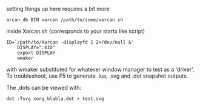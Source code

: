 setting things up here requires a bit more:

    arcan_db BIN xarcan /path/to/some/xarcan.sh

inside Xarcan.sh (corresponds to your startx like script)

    ID=`/path/to/Xarcan -displayfd 1 2>/dev/null &'
		DISPLAY=":$ID"
		export DISPLAY
		wmaker

with wmaker substituted for whatever window manager to test
as a 'driver'. To troubleshoot, use F5 to generate .lua,
.svg and .dot snapshot outputs.

The .dots can be viewed with:

    dot -Tsvg xorg_blabla.dot > test.svg
